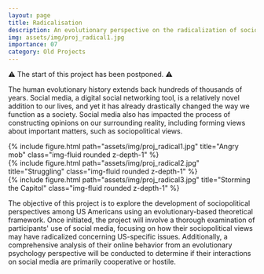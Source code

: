 ```yaml
---
layout: page
title: Radicalisation
description: An evolutionary perspective on the radicalization of sociopolitical views
img: assets/img/proj_radical1.jpg
importance: 07
category: Old Projects
---
```


⚠️ The start of this project has been postponed. ⚠️

The human evolutionary history extends back hundreds of thousands of years. Social media, a digital social networking tool, is a relatively novel addition to our lives, and yet it has already drastically changed the way we function as a society. Social media also has impacted the process of constructing opinions on our surrounding reality, including forming views about important matters, such as sociopolitical views. 

<div class="row">
    <div class="col-sm mt-3 mt-md-0">
        {% include figure.html path="assets/img/proj_radical1.jpg" title="Angry mob" class="img-fluid rounded z-depth-1" %}
    </div>
    <div class="col-sm mt-3 mt-md-0">
        {% include figure.html path="assets/img/proj_radical2.jpg" title="Struggling" class="img-fluid rounded z-depth-1" %}
    </div>
    <div class="col-sm mt-3 mt-md-0">
        {% include figure.html path="assets/img/proj_radical3.jpg" title="Storming the Capitol" class="img-fluid rounded z-depth-1" %}
    </div>
</div>

The objective of this project is to explore the development of sociopolitical perspectives among US Americans using an evolutionary-based theoretical framework. Once initiated, the project will involve a thorough examination of participants' use of social media, focusing on how their sociopolitical views may have radicalized concerning US-specific issues. Additionally, a comprehensive analysis of their online behavior from an evolutionary psychology perspective will be conducted to determine if their interactions on social media are primarily cooperative or hostile. 
